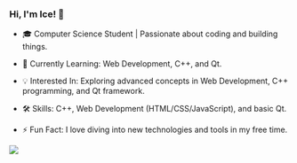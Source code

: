 ### Hi, I'm Ice! 👋
- 🎓 Computer Science Student | Passionate about coding and building things.

- 🌱 Currently Learning: Web Development, C++, and Qt.

- 💡 Interested In: Exploring advanced concepts in Web Development, C++ programming, and Qt framework.

- 🛠 Skills: C++, Web Development (HTML/CSS/JavaScript), and basic Qt.

- ⚡ Fun Fact: I love diving into new technologies and tools in my free time.

![](https://komarev.com/ghpvc/?username=student-ice) 
